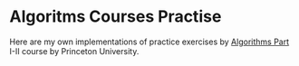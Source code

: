 # Algoritms Courses Practise
Here are my own implementations of practice exercises by [Algorithms Part](https://www.coursera.org/learn/algorithms-part1) I-II course by Princeton University.

